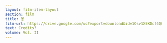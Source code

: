 ```yaml
---
layout: film-item-layout
section: film
title: 몽
film-url: https://drive.google.com/uc?export=download&id=1Osv1X5KDcf4QCTr5PdrjlYva6htBW_gh
text: Credits?
volume: Vol. II
---
```

